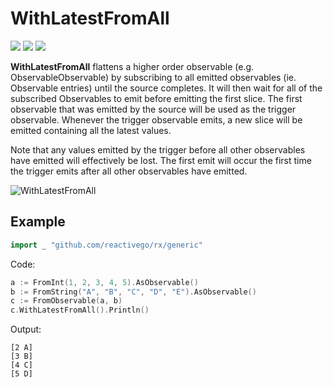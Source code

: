 # WithLatestFromAll

[![](../../../assets/godev.svg?raw=true)](https://pkg.go.dev/github.com/reactivego/rx/test/WithLatestFromAll?tab=doc)
[![](../../../assets/godoc.svg?raw=true)](https://godoc.org/github.com/reactivego/rx/test/WithLatestFromAll)
[![](../../../assets/rx.svg?raw=true)](https://rxjs-dev.firebaseapp.com/api/operators/withLatestFrom)

**WithLatestFromAll** flattens a higher order observable (e.g. ObservableObservable)
by subscribing to all emitted observables (ie. Observable entries) until the
source completes. It will then wait for all of the subscribed Observables to
emit before emitting the first slice. The first observable that was emitted by
the source will be used as the trigger observable. Whenever the trigger
observable emits, a new slice will be emitted containing all the latest values.

Note that any values emitted by the trigger before all other observables have emitted will
effectively be lost. The first emit will occur the first time the trigger emits after all other
observables have emitted.

![WithLatestFromAll](../../../assets/WithLatestFromAll.svg?raw=true)

## Example
```go
import _ "github.com/reactivego/rx/generic"
```
Code:
```go
a := FromInt(1, 2, 3, 4, 5).AsObservable()
b := FromString("A", "B", "C", "D", "E").AsObservable()
c := FromObservable(a, b)
c.WithLatestFromAll().Println()
```
Output:
```
[2 A]
[3 B]
[4 C]
[5 D]
```
